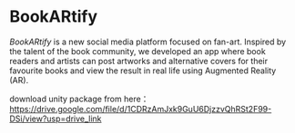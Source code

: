 # BookARtify

*BookARtify* is a new social media platform focused on fan-art. Inspired by the talent of the book community, we developed an app where book readers and artists can post artworks and alternative covers for their favourite books and view the result in real life using Augmented Reality (AR).

download unity package from here：https://drive.google.com/file/d/1CDRzAmJxk9GuU6DjzzvQhRSt2F99-DSi/view?usp=drive_link
